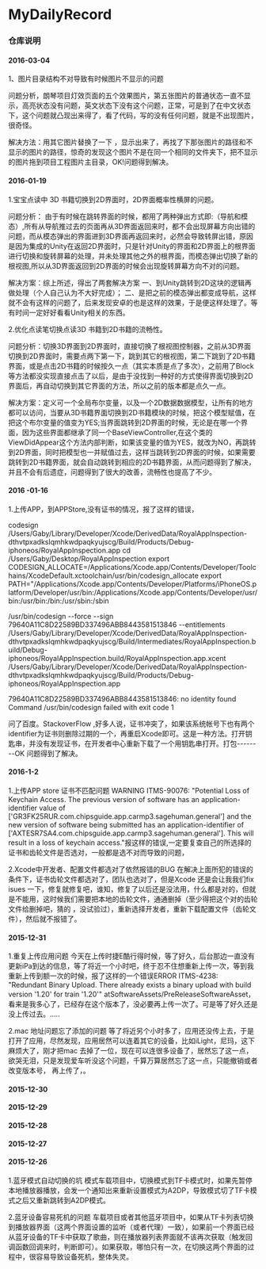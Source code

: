 # MyDailyRecord

### 仓库说明

#### 2016-03-04

1、图片目录结构不对导致有时候图片不显示的问题

问题分析，朗琴项目灯效页面的五个效果图片，第五张图片的普通状态一直不显示，高亮状态没有问题，英文状态下没有这个问题，正常，可是到了在中文状态下，这个问题就凸现出来得了，看了代码，写的没有任何问题，就是不出现图片，很奇怪。

解决方法：用其它图片替换了一下 ，显示出来了，再找了下那张图片的路径和不显示的图片的路径，惊奇的发现这个图片不是在同一个相同的文件夹下，把不显示的图片拖到项目工程图片主目录，OK!问题得到解决。


#### 2016-01-19

1.宝宝点读中 3D 书籍切换到2D界面时，2D界面概率性横屏的问题。

问题分析：  由于有时候在跳转界面的时候，都用了两种弹出方式即:（导航和模态）,所有从导航推过去的页面再从3D界面返回来时，都不会出现屏幕方向出错的问题，而从模态弹出的界面进到3D界面再返回来时，必然会导致转屏出错，原因是因为集成的Unity在返回2D界面时，只是针对Unity的界面和2D界面上的根界面进行切换和旋转屏幕的处理，并未处理其他之外的根界面，而模态弹出切换了新的根视图,所以从3D界面返回到2D界面的时候会出现旋转屏幕方向不对的问题。

解决方案：综上所述，得出了两套解决方案  一、到Unity跳转到2D这块的逻辑再做处理（个人自己认为不大好完成）；
二、是把之前的模态弹出都变成导航，这样就不会有这样的问题了，后来发现安卓的也是这样的效果，于是便这样处理了。等有时间一定好好看看Unity相关的东西。

2.优化点读笔切换点读3D 书籍到2D书籍的流畅性。

问题分析：切换3D界面到2D界面时，直接切换了根视图控制器，之前从3D界面切换到2D界面时，需要点两下第一下，跳到其它的根视图，第二下跳到了2D书籍界面，或是点击2D书籍的时候按久一点（其实本质是点了多次），之前用了Block等方法都没实现直接点击了以后，是由于没找到一种好的方式使得界面切换到2D界面后，再自动切换到其它界面的方法，所以之前的版本都是点久一点。

解决方案：定义可一个全局布尔变量，以及一个2D数据数据模型，让所有的地方都可以访问，当要从3D书籍界面切换到2D书籍模块的时候，把这个模型赋值，在把这个布尔变量的值变为YES;当界面跳转到2D界面的时候，无论是在哪一个界面，因为这些界面都继承了同一个BaseViewController,在这个类的ViewDidAppear这个方法内部判断，如果该变量的值为YES，就改为NO，再跳转到2D界面，同时把模型也一并赋值过去，这样当跳转到2D界面的时候，如果需要跳转到2D书籍界面，就会自动跳转到相应的2D书籍界面，从而问题得到了解决，并且不会有后遗症，问题得到了很大的改善，流畅性也提高了不少。


#### 2016 -01-16

1.上传APP，到APPStore,没有证书的情况，报了这样的错误，

codesign /Users/Gaby/Library/Developer/Xcode/DerivedData/RoyalAppInspection-dthvtpxadkslqmhkwdpaqkyujscg/Build/Products/Debug-iphoneos/RoyalAppInspection.app
cd /Users/Gaby/Desktop/RoyalAppInspection
export CODESIGN_ALLOCATE=/Applications/Xcode.app/Contents/Developer/Toolchains/XcodeDefault.xctoolchain/usr/bin/codesign_allocate
export PATH="/Applications/Xcode.app/Contents/Developer/Platforms/iPhoneOS.platform/Developer/usr/bin:/Applications/Xcode.app/Contents/Developer/usr/bin:/usr/bin:/bin:/usr/sbin:/sbin

/usr/bin/codesign --force --sign 79640A11C8D22589BD337496ABB8443581513846 --entitlements /Users/Gaby/Library/Developer/Xcode/DerivedData/RoyalAppInspection-dthvtpxadkslqmhkwdpaqkyujscg/Build/Intermediates/RoyalAppInspection.build/Debug-iphoneos/RoyalAppInspection.build/RoyalAppInspection.app.xcent /Users/Gaby/Library/Developer/Xcode/DerivedData/RoyalAppInspection-dthvtpxadkslqmhkwdpaqkyujscg/Build/Products/Debug-iphoneos/RoyalAppInspection.app

79640A11C8D22589BD337496ABB8443581513846: no identity found Command /usr/bin/codesign failed with exit code 1

问了百度。StackoverFlow ,好多人说，证书冲突了，如果该系统帐号下也有两个identifier为证书则删除过期的一个，再重启Xcode即可。这是一种方法。打开钥匙串，并没有发现证书，在开发者中心重新下载了一个用钥匙串打开。打包--------OK     问题得到了解决。



#### 2016-1-2

1.上传APP store 证书不匹配问题   WARNING ITMS-90076: "Potential Loss of Keychain Access. The previous version of software has an application-identifier value of ['GR3FK25RUR.com.chipsguide.app.carmp3.sagehuman.general'] and the new version of software being submitted has an application-identifier of ['AXTESR7SA4.com.chipsguide.app.carmp3.sagehuman.general']. This will result in a loss of keychain access."报这样的错误,一定要复查自己的所选择的证书和齿轮文件是否选对，一般都是选不对而导致的问题，

2.Xcode中开发者、配置文件都选对了依然报错的BUG     在解决上面所犯的错误的条件下，证书齿轮文件都选对了，团队也选对了，但是Xcode 还是会让我我们fix isues 一下，修复就修复吧，谁知，修复了以后还是没法用，什么都是对的，但就是不能用，这时候我们需要把本地的齿轮文件，通通删掉（至少得把这个对的齿轮文件给删掉吧，猜的 ，没试验过），重新选择开发者，重新下载配置文件（齿轮文件），然后就不报错了。


#### 2015-12-31

1.重复上传应用问题   今天在上传时捷E酷行得时候，等了好久，后台那边一直没有更新iPa到达的信息，等了将近一个小时吧，终于忍不住想重新上传一次，等到我重新上传到额一次的时候，报了这样的一个错误ERROR ITMS-4238: "Redundant Binary Upload. There already exists a binary upload with build version '1.20' for train '1.20'" atSoftwareAssets/PreReleaseSoftwareAsset，看来是我多心了，已经存在这个版本了，没必要再上传一次了。可是等了好久还是没上传过去。.....

2.mac 地址问题忘了添加的问题  等了将近另个小时多了，应用还没传上去，于是打开了应用，尽然发现，应用居然可以连着其它的设备，比如iLight，尼玛，这下麻烦大了，刚才把mac 去掉了一位，现在可以连很多设备了，居然忘了这一点，欲哭无泪，只是发现爱车听没这个问题，千算万算居然忘了这一点，只能撤销或者改变版本号， 再上传了，。

#### 2015-12-30

#### 2015-12-29

#### 2015-12-28

#### 2015-12-27

#### 2015-12-26

1.蓝牙模式自动切换的坑   模式车载项目中，切换模式到TF卡模式时，如果先暂停本地播放器播放，会发一个通知出来重新设置模式为A2DP，导致模式切了TF卡模式之后又重新跳转到A2DP模式。

2.蓝牙设备容易死机的问题  车载项目或者其他蓝牙项目中，如果从TF卡列表切换到播放器界面（这两个界面设置的监听（或者代理）一致），如果前一个界面已经从蓝牙设备的TF卡中获取了歌曲，则在播放器列表界面就不该再次获取（触发回调函数回调来时，判断即可）。如果获取，哪怕只有一次，在切换这两个界面的过程中，很容易导致设备死机，整体失灵。


